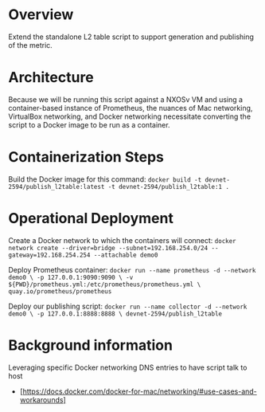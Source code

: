 # Overview
Extend the standalone L2 table script to support generation and 
publishing of the metric.

# Architecture
Because we will be running this script against a NXOSv VM and 
using a container-based instance of Prometheus, the nuances
of Mac networking, VirtualBox networking, and Docker networking
necessitate converting the script to a Docker image to be run
as a container.

# Containerization Steps
Build the Docker image for this command:
``docker build -t devnet-2594/publish_l2table:latest -t devnet-2594/publish_l2table:1 .``

# Operational Deployment
Create a Docker network to which the containers will connect:
``docker network create --driver=bridge --subnet=192.168.254.0/24 --gateway=192.168.254.254 --attachable demo0``

Deploy Prometheus container:
``docker run --name prometheus -d --network demo0 \
           -p 127.0.0.1:9090:9090 \
           -v ${PWD}/prometheus.yml:/etc/prometheus/prometheus.yml \
           quay.io/prometheus/prometheus``

Deploy our publishing script:
``docker run --name collector -d --network demo0 \
           -p 127.0.0.1:8888:8888 \
           devnet-2594/publish_l2table``

# Background information
Leveraging specific Docker networking DNS entries to have script talk to host
- [https://docs.docker.com/docker-for-mac/networking/#use-cases-and-workarounds]
